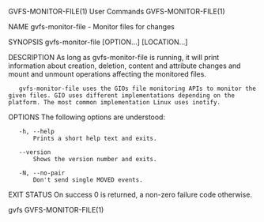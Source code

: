 GVFS-MONITOR-FILE(1)                                                                          User Commands                                                                          GVFS-MONITOR-FILE(1)

NAME
       gvfs-monitor-file - Monitor files for changes

SYNOPSIS
       gvfs-monitor-file [OPTION...] [LOCATION...]

DESCRIPTION
       As long as gvfs-monitor-file is running, it will print information about creation, deletion, content and attribute changes and mount and unmount operations affecting the monitored files.

       gvfs-monitor-file uses the GIOs file monitoring APIs to monitor the given files. GIO uses different implementations depending on the platform. The most common implementation Linux uses inotify.

OPTIONS
       The following options are understood:

       -h, --help
           Prints a short help text and exits.

       --version
           Shows the version number and exits.

       -N, --no-pair
           Don't send single MOVED events.

EXIT STATUS
       On success 0 is returned, a non-zero failure code otherwise.

gvfs                                                                                                                                                                                 GVFS-MONITOR-FILE(1)
